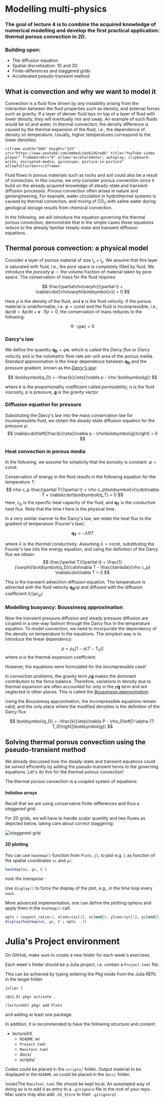 <!--This file was generated, do not modify it.-->
# Modelling multi-physics

### The goal of lecture 4 is to combine the acquired knowledge of numerical modelling and develop the first practical application: thermal porous convection in 2D.

### Building upon:
- The diffusion equation
- Spatial discretisation: 1D and 2D
- Finite-differences and staggered grids
- Accelerated pseudo-transient method

## What is convection and why we want to model it

Convection is a fluid flow driven by any instability arising from the interaction between the fluid properties such as density, and external forces such as gravity. If a layer of denser fluid lays on top of a layer of fluid with lower density, they will eventually mix and swap. An example of such fluids would be oil and water. In thermal convection, the density difference is caused by the thermal expansion of the fluid, i.e., the dependence of density on temperature. Usually, higher temperatures correspond to the lower densities.

~~~
<iframe width="560" height="315" src="https://www.youtube.com/embed/zbo6jUGrwdk" title="YouTube video player" frameborder="0" allow="accelerometer; autoplay; clipboard-write; encrypted-media; gyroscope; picture-in-picture" allowfullscreen></iframe>
~~~

Fluid flows in porous materials such as rocks and soil could also be a result of convection. In this course, we only consider porous convection since it build on the already acquired knowledge of steady-state and transient diffusion processes. Porous convection often arises in nature and geoengineering. For example, water circulation in hydrothermal systems is caused by thermal convection, and mixing of CO$_2$ with saline water during geological storage results from chemical convection.

In the following, we will introduce the equation governing the thermal porous convection, demonstrate that in the simple cases these equations reduce to the already familiar steady-state and transient diffusion equations.

## Thermal porous convection: a physical model

Consider a layer of porous material of size $l_x \times l_y$. We assume that this layer is saturated with fluid, i.e., the pore space is completely filled by fluid. We introduce the _porosity_ $\varphi$ -- the volume fraction of material taken by pore space. The conservation of mass for the fluid requires:

$$
\frac{\partial\rho\varphi}{\partial t} + \nabla\cdot(\rho\varphi\boldsymbol{v}) = 0
$$

Here $\rho$ is the density of the fluid, and $\boldsymbol{v}$ is the fluid velocity. If the porous material is undeformable, i.e. $\varphi = \mathrm{const}$ and the fluid is incompressible, i.e., $\mathrm{d}\rho/\mathrm{d}t = \partial\rho/\partial t + \boldsymbol{v}\cdot\nabla\rho = 0$, the conservation of mass reduces to the following:

$$
\nabla\cdot(\varphi\boldsymbol{v}) = 0
$$

### Darcy's law

We define the quantity $\boldsymbol{q_D} = \varphi\boldsymbol{v}$, which is called the _Darcy flux_ or _Darcy velocity_ and is the volumetric flow rate per unit area of the porous media.
Standard approximation is the linear dependence between $\boldsymbol{q_D}$ and the pressure gradient, known as the [_Darcy's law_](https://en.wikipedia.org/wiki/Darcy's_law):

$$
\boldsymbol{q_D} = -\frac{k}{\eta}(\nabla p - \rho \boldsymbol{g})
$$

where $k$ is the proportionality coefficient called _permeability_, $\eta$ is the fluid viscosity, $p$ is pressure, $\boldsymbol{g}$ is the gravity vector.

### Diffusion equation for pressure
Substituting the Darcy's law into the mass conservation law for incompressible fluid, we obtain the steady-state diffusion equation for the pressure $p$:
$$
\nabla\cdot\left[\frac{k}{\eta}(\nabla p - \rho\boldsymbol{g})\right] = 0
$$

### Heat convection in porous media

In the following, we assume for simplicity that the porosity is constant: $\varphi=\mathrm{const}$.

Conservation of energy in the fluid results in the following equation for the temperature $T$:
$$
\rho c_p \frac{\partial T}{\partial t} + \rho c_p\boldsymbol{v}\cdot\nabla T + \nabla\cdot\boldsymbol{q_T} = 0
$$
Here, $c_p$ is the specific heat capacity of the fluid, and $\boldsymbol{q_T}$ is the conductive heat flux. Note that the time $t$ here is the physical time.

In a very similar manner to the Darcy's law, we relate the heat flux to the gradient of temperature (Fourier's law):

$$
\boldsymbol{q_T} = -\lambda\nabla T
$$

where $\lambda$ is the _thermal conductivity_. Assuming $\lambda=\mathrm{const}$, substituting the Fourier's law into the energy equation, and using the definition of the Darcy flux we obtain:
$$
\frac{\partial T}{\partial t} + \frac{1}{\varphi}\boldsymbol{q_D}\cdot\nabla T - \frac{\lambda}{\rho c_p} \nabla\cdot\nabla T = 0
$$

This is the transient advection-diffusion equation. The temperature is advected with the fluid velocity $\boldsymbol{q_D}/\varphi$ and diffused with the diffusion coefficient $\lambda/(\rho c_p)$

### Modelling buoyancy: Boussinesq approximation

Now the transient pressure diffusion and steady pressure diffusion are coupled in a one-way fashion through the Darcy flux in the temperature equation. To model convection, we need to incorporate the dependency of the density on temperature in the equations. The simplest way is to introduce the linear dependency:

$$
\rho = \rho_0\left[1-\alpha (T-T_0)\right]
$$
where $\alpha$ is the thermal expansion coefficient.

However, the equations were formulated for the incompressible case!

In convection problems, the gravity term $\rho\boldsymbol{g}$ makes the dominant contribution to the force balance. Therefore, variations in density due to thermal expansion are often accounted for only in the $\rho\boldsymbol{g}$ term and are neglected in other places. This is called the [_Boussinesq approximation_](https://en.wikipedia.org/wiki/Boussinesq_approximation_(buoyancy)).

Using the Boussinesq approximation, the incompressible equations remain valid, and the only place where the modified densities is the definition of the Darcy flux:

$$
\boldsymbol{q_D} = -\frac{k}{\eta}(\nabla P - \rho_0\left[1-\alpha (T-T_0)\right]\boldsymbol{g})
$$

## Solving thermal porous convection using the pseudo-transient method

We already discussed how the steady-state and transient equations could be solved efficiently by adding the pseudo-transient terms to the governing equations. Let's do this for the thermal porous convection!

The thermal porous convection is a coupled system of equations.

#### Initialise arrays

Recall that we are using conservative finite-differences and thus a _staggered grid_.

For 2D grids, we will have to handle scalar quantity and two fluxes as depicted below, taking care about correct staggering:

![staggered-grid](../assets/literate_figures/l4_stagg_2D.png)

#### 2D plotting

You can use `heatmap()` function from `Plots.jl`, to plot e.g. `C` as function of the spatial coordinates `xc` and `yc`:

```julia
heatmap(xc, yc, C')
```
_note the transpose `'`_

Use `display()` to force the display of the plot, e.g., in the time loop every `nout`.

More advanced implementation, one can define the plotting options and apply them in the `heatmap()` call:

```julia
opts = (aspect_ratio=1, xlims=(xc[1], xc[end]), ylims=(yc[1], yc[end]), clims=(0.0, 1.0), c=:turbo, xlabel="Lx", ylabel="Ly", title="time = $(round(it*dt, sigdigits=3))")
display(heatmap(xc, yc, C'; opts...))
```

# Julia's Project environment

On GitHub, make sure to create a new folder for each week's exercises.

Each week's folder should be a Julia project, i.e. contain a `Project.toml` file.

This can be achieved by typing entering the Pkg mode from the Julia REPL in the target folder

```julia-repl
julia> ]

(@v1.8) pkg> activate .

(lectureXX) pkg> add Plots
```

and adding at least one package.

In addition, it is recommended to have the following structure and content:
- lectureXX
  - `README.md`
  - `Project.toml`
  - `Manifest.toml`
  - docs/
  - scripts/

Codes could be placed in the `scripts/` folder. Output material to be displayed in the `README.md` could be placed in the `docs/` folder.

\note{The `Manifest.toml` file should be kept local. An automated way of doing so is to add it as entry to a `.gitignore` file in the root of your repo. Mac users may also add `.DS_Store` to their `.gitignore`}

